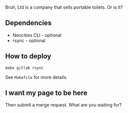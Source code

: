 Bruh, Ltd is a company that sells portable toilets. Or is it?

## Dependencies

* Neocities CLI - optional
* rsync - optional

## How to deploy

```
make gitlab rsync
```

See `Makefile` for more details.

## I want my page to be here

Then submit a merge request. What are you waiting for?
